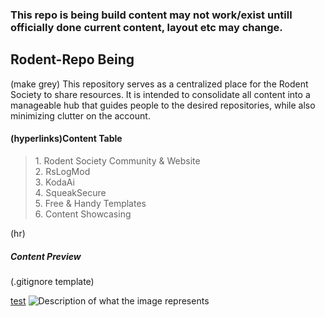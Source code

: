 <h3 color="red">This repo is being build content may not work/exist untill officially done current content, layout etc may change.</h3>
<h2>Rodent-Repo Being</h2>
<p>
    (make grey) This repository serves as a centralized place for the Rodent Society to share resources.
    It is intended to consolidate all content into a manageable hub that guides people to the desired repositories,
    while also minimizing clutter on the account.
</p>
<h4>(hyperlinks)Content Table</h4>

<blockquote>
    1. Rodent Society Community & Website<br>
    2. RsLogMod<br>
    3. KodaAi<br>
    4. SqueakSecure<br>
    5. Free & Handy Templates<br>
    6. Content Showcasing
</blockquote>
(hr)
<h5>Content Preview</h5>

<div></div>
<p>(.gitignore template)</p>
<a href="google.com">test</a>
<img src="https://github.com/user-attachments/assets/297856fe-ae2d-4eea-92d0-8318096566b4" alt="Description of what the image represents">
